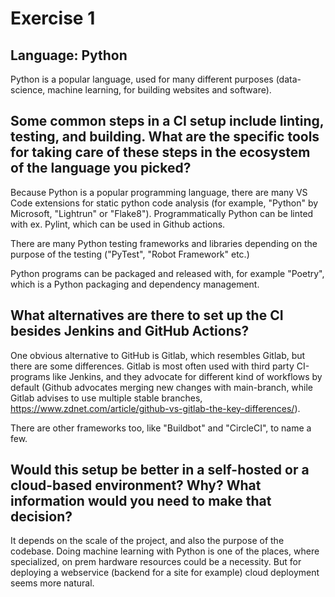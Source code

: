 # Exercise 1

## Language: Python

Python is a popular language, used for many different purposes (data-science, machine learning, for building websites and software).

## Some common steps in a CI setup include linting, testing, and building. What are the specific tools for taking care of these steps in the ecosystem of the language you picked?

Because Python is a popular programming language, there are many VS Code extensions for static python code analysis (for example, "Python" by Microsoft, "Lightrun" or "Flake8"). Programmatically Python can be linted with ex. Pylint, which can be used in Github actions.

There are many Python testing frameworks and libraries depending on the purpose of the testing ("PyTest", "Robot Framework" etc.)

Python programs can be packaged and released with, for example "Poetry", which is a Python packaging and dependency management.

## What alternatives are there to set up the CI besides Jenkins and GitHub Actions?

One obvious alternative to GitHub is Gitlab, which resembles Gitlab, but there are some differences. Gitlab is most often used with third party CI-programs like Jenkins, and they advocate for different kind of workflows by default (Github advocates merging new changes with main-branch, while Gitlab advises to use multiple stable branches, https://www.zdnet.com/article/github-vs-gitlab-the-key-differences/).

There are other frameworks too, like "Buildbot" and "CircleCI", to name a few.

## Would this setup be better in a self-hosted or a cloud-based environment? Why? What information would you need to make that decision?

It depends on the scale of the project, and also the purpose of the codebase. Doing machine learning with Python is one of the places, where specialized, on prem hardware resources could be a necessity. But for deploying a webservice (backend for a site for example) cloud deployment seems more natural.
